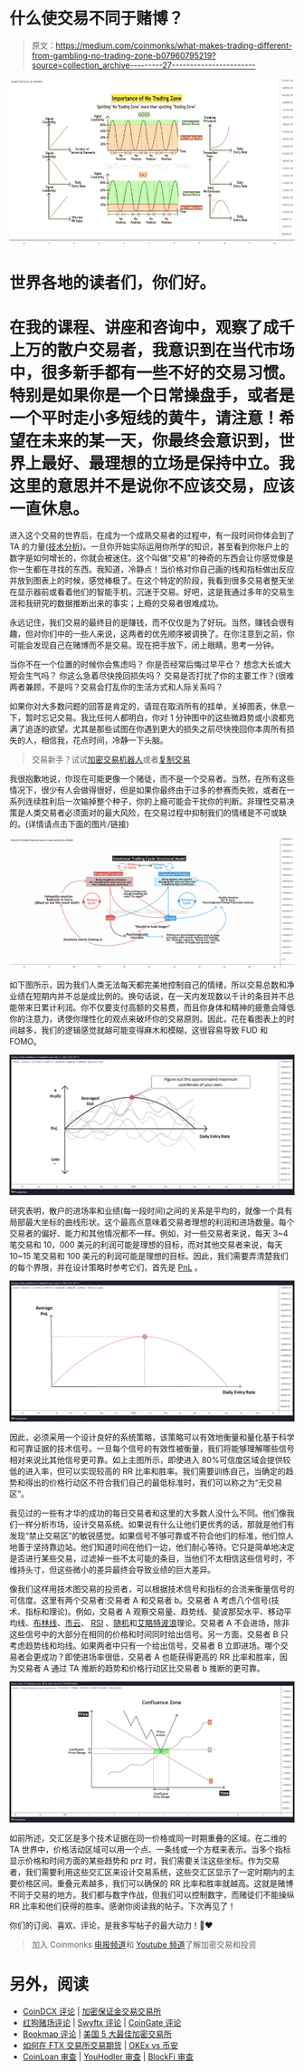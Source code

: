 # 什么使交易不同于赌博？

> 原文：<https://medium.com/coinmonks/what-makes-trading-different-from-gambling-no-trading-zone-b07960795219?source=collection_archive---------27----------------------->

![](img/57a1c9109f1f796754fd25cb9836fb33.png)

# 世界各地的读者们，你们好。

# 在我的课程、讲座和咨询中，观察了成千上万的散户交易者，我意识到在当代市场中，很多新手都有一些不好的交易习惯。特别是如果你是一个日常操盘手，或者是一个平时走小多短线的黄牛，请注意！希望在未来的某一天，你最终会意识到，世界上最好、最理想的立场是保持中立。我这里的意思并不是说你不应该交易，应该一直休息。

进入这个交易的世界后，在成为一个成熟交易者的过程中，有一段时间你体会到了 TA 的力量([技术分析](https://www.tradingview.com/ideas/technicalanalysis/))。一旦你开始实际运用你所学的知识，甚至看到你账户上的数字是如何增长的，你就会被迷住。这个叫做“交易”的神奇的东西会让你感觉像是你一生都在寻找的东西。我知道，冷静点！当价格对你自己画的线和指标做出反应并放到图表上的时候，感觉棒极了。在这个特定的阶段，我看到很多交易者整天坐在显示器前或看着他们的智能手机，沉迷于交易。好吧，这是我通过多年的交易生涯和我研究的数据推断出来的事实；上瘾的交易者很难成功。

永远记住，我们交易的最终目的是赚钱，而不仅仅是为了好玩。当然，赚钱会很有趣，但对你们中的一些人来说，这两者的优先顺序被调换了。在你注意到之前，你可能会发现自己在赌博而不是交易。现在把手放下，闭上眼睛，思考一分钟。

当你不在一个位置的时候你会焦虑吗？
你是否经常后悔过早平仓？
想念大长或大短会生气吗？
你这么急着尽快挽回损失吗？
交易是否打扰了你的主要工作？(很难两者兼顾，不是吗？交易会打乱你的生活方式和人际关系吗？

如果你对大多数问题的回答是肯定的，请现在取消所有的挂单，关掉图表，休息一下，暂时忘记交易。我比任何人都明白，你对 1 分钟图中的这些微趋势或小浪都充满了追逐的欲望。尤其是那些试图在你遇到更大的损失之前尽快挽回你本周所有损失的人，相信我，花点时间，冷静一下头脑。

> 交易新手？试试[加密交易机器人](/coinmonks/crypto-trading-bot-c2ffce8acb2a)或者[复制交易](/coinmonks/top-10-crypto-copy-trading-platforms-for-beginners-d0c37c7d698c)

我很抱歉地说，你现在可能更像一个赌徒，而不是一个交易者。当然，在所有这些情况下，很少有人会做得很好，但是如果你最终由于过多的参赛而失败，或者在一系列连续胜利后一次输掉整个种子，你的上瘾可能会干扰你的判断。非理性交易决策是人类交易者必须面对的最大风险，在交易过程中抑制我们的情绪是不可或缺的。(详情请点击下面的图片/链接)

![](img/4dd8785b73ddf6a38cee98969c8eb39e.png)

如下图所示，因为我们人类无法每天都完美地控制自己的情绪，所以交易总数和净业绩在短期内并不总是成比例的。换句话说，在一天内发现数以千计的条目并不总能带来日累计利润。你不仅要支付高额的交易费，而且你身体和精神的疲惫会降低你的注意力，诱使你理性化的观点来破坏你的交易原则。因此，花在看图表上的时间越多，我们的逻辑感觉就越可能变得麻木和模糊，这很容易导致 FUD 和 FOMO。

![](img/ad61fded283fa43c2435e7441ec824db.png)

研究表明，散户的进场率和业绩(每一段时间)之间的关系是平均的，就像一个具有局部最大坐标的曲线形状。这个最高点意味着交易者理想的利润和进场数量。每个交易者的偏好、能力和其他情况都不一样。例如，对一些交易者来说，每天 3~4 笔交易和 10，000 美元的利润可能是理想的目标，而对其他交易者来说，每天 10~15 笔交易和 100 美元的利润可能是理想的目标。因此，我们需要弄清楚我们的每个界限，并在设计策略时参考它们，首先是 [PnL](https://www.tradingview.com/symbols/LSE-PNL/) 。

![](img/dfd46b4319bca882dc99390ed9214220.png)

因此，必须采用一个设计良好的系统策略，该策略可以有效地衡量和量化基于科学和可靠证据的技术信号。一旦每个信号的有效性被衡量，我们将能够理解哪些信号相对来说比其他信号更可靠。如上主图所示，即使进入 80%可信度区域会提供较低的进入率，但可以实现较高的 RR 比率和胜率。我们需要训练自己，当确定的趋势和得出的价格行动区不符合我们自己的最低标准时，我们可以称之为“无交易区”。

我见过的一些有才华的成功的每日交易者和这里的大多数人没什么不同。他们像我们一样分析市场，设计交易系统。如果说有什么让他们更优秀的话，那就是他们有发现“禁止交易区”的敏锐感觉。如果信号不够可靠或不符合他们的标准，他们惊人地善于坚持靠边站。他们知道时间在他们一边，他们耐心等待。它只是简单地决定是否进行某些交易，过滤掉一些不太可能的条目，当他们不太相信这些信号时，不维持头寸，但这些微小的差异最终会导致业绩的巨大差异。

像我们这样用技术图交易的投资者，可以根据技术信号和指标的合流来衡量信号的可信度。这里有两个交易者:交易者 A 和交易者 b。交易者 A 考虑八个信号(技术、指标和理论)。例如，交易者 A 观察交易量、趋势线、斐波那契水平、移动平均线、[布林线](https://www.tradingview.com/ideas/bollingerbands/)、[市云](https://www.tradingview.com/ideas/ichimokuclouds/)、 [RSI](https://www.tradingview.com/ideas/relativestrengthindex/) 、[随机](https://www.tradingview.com/ideas/stochastic/)和[艾略特波浪](https://www.tradingview.com/ideas/elliottwaves/)理论。交易者 A 不会进场，除非这些信号中的大部分在相同的价格和时间同时给出信号。另一方面，交易者 B 只考虑趋势线和均线。如果两者中只有一个给出信号，交易者 B 立即进场。哪个交易者会更成功？即使进场率很低，交易者 A 也能获得更高的 RR 比率和胜率，因为交易者 A 通过 TA 推断的趋势和价格行动区比交易者 b 推断的更可靠。

![](img/04d58235d9bde982fdb7ec9f51f10aca.png)

如前所述，交汇区是多个技术证据在同一价格或同一时期重叠的区域。在二维的 TA 世界中，价格活动区域可以用一个点、一条线或一个方框来表示。当多个指标显示价格和时间方面的某些趋势和 prz 时，我们需要关注这些坐标。作为交易者，我们需要利用这些交汇区来设计交易系统，这些交汇区显示了一定时期内的主要价格区间。重叠元素越多，我们可以确保的 RR 比率和胜率就越高。这就是赌博不同于交易的地方。我们都与数字作战，但我们可以控制数字，而赌徒们不能操纵 RR 比率和他们获得的胜率。感谢你阅读我的帖子。下次再见了！

你们的订阅、喜欢、评论，是我多写帖子的最大动力！💓❤

> 加入 Coinmonks [电报频道](https://t.me/coincodecap)和 [Youtube 频道](https://www.youtube.com/c/coinmonks/videos)了解加密交易和投资

# 另外，阅读

*   [CoinDCX 评论](/coinmonks/coindcx-review-8444db3621a2) | [加密保证金交易交易所](https://coincodecap.com/crypto-margin-trading-exchanges)
*   [红狗赌场评论](https://coincodecap.com/red-dog-casino-review) | [Swyftx 评论](https://coincodecap.com/swyftx-review) | [CoinGate 评论](https://coincodecap.com/coingate-review)
*   [Bookmap 评论](https://coincodecap.com/bookmap-review-2021-best-trading-software) | [美国 5 大最佳加密交易所](https://coincodecap.com/crypto-exchange-usa)
*   [如何在 FTX 交易所交易期货](https://coincodecap.com/ftx-futures-trading) | [OKEx vs 币安](https://coincodecap.com/okex-vs-binance)
*   [CoinLoan 审查](https://coincodecap.com/coinloan-review) | [YouHodler 审查](/coinmonks/youhodler-4-easy-ways-to-make-money-98969b9689f2) | [BlockFi 审查](https://coincodecap.com/blockfi-review)